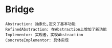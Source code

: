 Bridge
===

    Abstraction: 抽象化,定义了基本功能
    RefinedAbstraction: 在Abstraction上增加了新功能
    Implementor: 实现者，实现Abstraction
    ConcreteImplementor: 具体实现